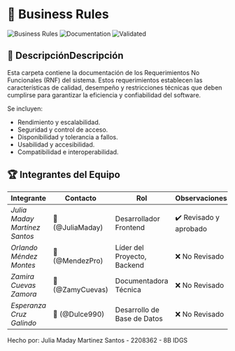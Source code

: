 # 📂 Business Rules

![Business Rules](https://img.shields.io/badge/Business%20Rules-Critical-orange)
![Documentation](https://img.shields.io/badge/Documentation-Complete-brightgreen)
![Validated](https://img.shields.io/badge/Validated-Yes-success)

## 📌 DescripciónDescripción
Esta carpeta contiene la documentación de los Requerimientos No Funcionales (RNF) del sistema. Estos requerimientos establecen las características de calidad, desempeño y restricciones técnicas que deben cumplirse para garantizar la eficiencia y confiabilidad del software.

Se incluyen:

- Rendimiento y escalabilidad.
- Seguridad y control de acceso.
- Disponibilidad y tolerancia a fallos.
- Usabilidad y accesibilidad.
- Compatibilidad e interoperabilidad.

## 🏆 Integrantes del Equipo
| Integrante                     | Contacto          | Rol                          | Observaciones     |
|--------------------------------|-------------------|------------------------------|-------------------|
| *Julia Maday Martínez Santos*  | 📧 (@JuliaMaday)  | Desarrollador Frontend       | ✔️  Revisado y aprobado |
| *Orlando Méndez Montes*        | 📧 (@MendezPro)   | Líder del Proyecto, Backend  | ❌ No Revisado |
| *Zamira Cuevas Zamora*         | 📧 (@ZamyCuevas)  | Documentadora Técnica        | ❌ No Revisado |
| *Esperanza Cruz Galindo*       | 📧 (@Dulce990)    | Desarrollo de Base de Datos  | ❌ No Revisado |

Hecho por: Julia Maday Martinez Santos - 2208362 - 8B IDGS
